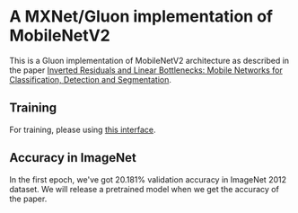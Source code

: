 # A MXNet/Gluon implementation of MobileNetV2

This is a Gluon implementation of MobileNetV2 architecture as described in the paper [Inverted Residuals and Linear Bottlenecks: Mobile Networks for Classification, Detection and Segmentation](https://arxiv.org/pdf/1801.04381).


## Training
For training, please using [this interface](https://github.com/zhreshold/mxnet/blob/model_zoo/example/gluon/train_imagenet.py). 

## Accuracy in ImageNet
In the first epoch, we've got 20.181% validation accuracy in ImageNet 2012 dataset. We will release a pretrained model when we get the accuracy of the paper.
